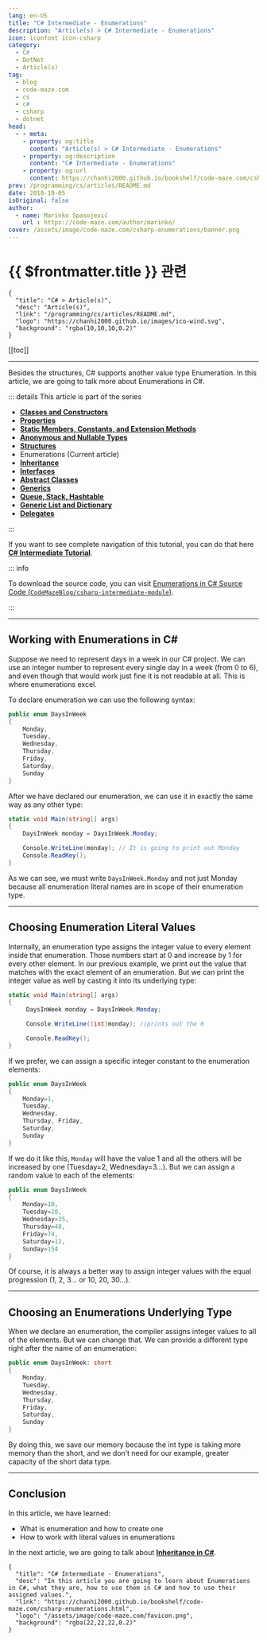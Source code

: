 ```yaml
---
lang: en-US
title: "C# Intermediate - Enumerations"
description: "Article(s) > C# Intermediate - Enumerations"
icon: iconfont icon-csharp
category:
  - C#
  - DotNet
  - Article(s)
tag:
  - blog
  - code-maze.com
  - cs
  - c#
  - csharp
  - dotnet
head:
  - - meta:
    - property: og:title
      content: "Article(s) > C# Intermediate - Enumerations"
    - property: og:description
      content: "C# Intermediate - Enumerations"
    - property: og:url
      content: https://chanhi2000.github.io/bookshelf/code-maze.com/csharp-enumerations.html
prev: /programming/cs/articles/README.md
date: 2018-10-05
isOriginal: false
author:
  - name: Marinko Spasojević
    url : https://code-maze.com/author/marinko/
cover: /assets/image/code-maze.com/csharp-enumerations/banner.png
---
```


# {{ $frontmatter.title }} 관련

```component VPCard
{
  "title": "C# > Article(s)",
  "desc": "Article(s)",
  "link": "/programming/cs/articles/README.md",
  "logo": "https://chanhi2000.github.io/images/ico-wind.svg",
  "background": "rgba(10,10,10,0.2)"
}
```

[[toc]]

---

<SiteInfo
  name="C# Intermediate - Enumerations"
  desc="In this article you are going to learn about Enumerations in C#, what they are, how to use them in C# and how to use their assigned values."
  url="https://code-maze.com/csharp-enumerations"
  logo="/assets/image/code-maze.com/favicon.png"
  preview="/assets/image/csharp-enumerations/banner.png"/>

Besides the structures, C# supports another value type Enumeration. In this article, we are going to talk more about Enumerations in C#.

::: details This article is part of the series

- [**Classes and Constructors**](/code-maze.com/csharp-classes-constructors.md)
- [**Properties**](/code-maze.com/csharp-properties.md)
- [**Static Members, Constants, and Extension Methods**](/code-maze.com/csharp-static-members-constants-extension-methods.md)
- [**Anonymous and Nullable Types**](/code-maze.com/csharp-anonymous-nullable-types.md)
- [**Structures**](/code-maze.com/csharp-structures.md)
- Enumerations (Current article)
- [**Inheritance**](/code-maze.com/csharp-inheritance.md)
- [**Interfaces**](/code-maze.com/csharp-interfaces.md)
- [**Abstract Classes**](/code-maze.com/csharp-abstract-classes.md)
- [**Generics**](/code-maze.com/csharp-generics.md)
- [**Queue, Stack, Hashtable**](/code-maze.com/csharp-queue-stack-hashtable.md)
- [**Generic List and Dictionary**](/code-maze.com/cshart-generic-list-dictionary.md)
- [**Delegates**](/code-maze.com/csharp-delegates.md)

:::

If you want to see complete navigation of this tutorial, you can do that here [**C# Intermediate Tutorial**](/code-maze.com/csharp-intermediate-tutorial-oop.md).

::: info

To download the source code, you can visit [Enumerations in C# Source Code (<VPIcon icon="iconfont icon-github"/>`CodeMazeBlog/csharp-intermediate-module`)](https://github.com/CodeMazeBlog/csharp-intermediate-module/tree/enumerations).

:::

---

## Working with Enumerations in C#

Suppose we need to represent days in a week in our C# project. We can use an integer number to represent every single day in a week (from 0 to 6), and even though that would work just fine it is not readable at all. This is where enumerations excel.

To declare enumeration we can use the following syntax:

```cs
public enum DaysInWeek
{
    Monday,
    Tuesday,
    Wednesday,
    Thursday,
    Friday,
    Saturday,
    Sunday
}
```

After we have declared our enumeration, we can use it in exactly the same way as any other type:

```cs
static void Main(string[] args)
{
    DaysInWeek monday = DaysInWeek.Monday;

    Console.WriteLine(monday); // It is going to print out Monday
    Console.ReadKey();
}
```

As we can see, we must write `DaysInWeek.Monday` and not just Monday because all enumeration literal names are in scope of their enumeration type.

---

## Choosing Enumeration Literal Values

Internally, an enumeration type assigns the integer value to every element inside that enumeration. Those numbers start at 0 and increase by 1 for every other element. In our previous example, we print out the value that matches with the exact element of an enumeration. But we can print the integer value as well by casting it into its underlying type:

```cs
static void Main(string[] args)
{
     DaysInWeek monday = DaysInWeek.Monday;

     Console.WriteLine((int)monday); //prints out the 0

     Console.ReadKey();
}
```

If we prefer, we can assign a specific integer constant to the enumeration elements:

```cs
public enum DaysInWeek
{
    Monday=1,
    Tuesday,
    Wednesday,
    Thursday, Friday,
    Saturday,
    Sunday
}
```

If we do it like this, `Monday` will have the value 1 and all the others will be increased by one (Tuesday=2, Wednesday=3…). But we can assign a random value to each of the elements:

```cs
public enum DaysInWeek
{
    Monday=10,
    Tuesday=20,
    Wednesday=35,
    Thursday=48,
    Friday=74,
    Saturday=12,
    Sunday=154
}
```

Of course, it is always a better way to assign integer values with the equal progression (1, 2, 3… or 10, 20, 30…).

---

## Choosing an Enumerations Underlying Type

When we declare an enumeration, the compiler assigns integer values to all of the elements. But we can change that. We can provide a different type right after the name of an enumeration:

```cs
public enum DaysInWeek: short
{
    Monday,
    Tuesday,
    Wednesday,
    Thursday,
    Friday,
    Saturday,
    Sunday
}
```

By doing this, we save our memory because the int type is taking more memory than the short, and we don’t need for our example, greater capacity of the short data type.

---

## Conclusion

In this article, we have learned:

- What is enumeration and how to create one
- How to work with literal values in enumerations

In the next article, we are going to talk about [**Inheritance in C#**](/code-maze.com/csharp-inheritance.md).

<!-- TODO: add ARTICLE CARD -->
```component VPCard
{
  "title": "C# Intermediate - Enumerations",
  "desc": "In this article you are going to learn about Enumerations in C#, what they are, how to use them in C# and how to use their assigned values.",
  "link": "https://chanhi2000.github.io/bookshelf/code-maze.com/csharp-enumerations.html",
  "logo": "/assets/image/code-maze.com/favicon.png",
  "background": "rgba(22,22,22,0.2)"
}
```